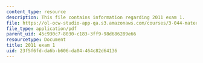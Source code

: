 ```yaml
---
content_type: resource
description: This file contains information regarding 2011 exam 1.
file: https://ol-ocw-studio-app-qa.s3.amazonaws.com/courses/3-044-materials-processing-spring-2013/23f5f6fdda6bb606da04464c82d64136_MIT3_044S13_2011exam1.pdf
file_type: application/pdf
parent_uid: 45c930c7-8030-c183-3ff9-98d686289e66
resourcetype: Document
title: 2011 exam 1
uid: 23f5f6fd-da6b-b606-da04-464c82d64136
---
```

